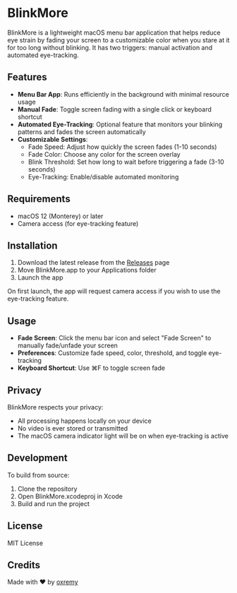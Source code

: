 # BlinkMore

BlinkMore is a lightweight macOS menu bar application that helps reduce eye strain by fading your screen to a customizable color when you stare at it for too long without blinking. It has two triggers: manual activation and automated eye-tracking.

## Features

- **Menu Bar App**: Runs efficiently in the background with minimal resource usage
- **Manual Fade**: Toggle screen fading with a single click or keyboard shortcut
- **Automated Eye-Tracking**: Optional feature that monitors your blinking patterns and fades the screen automatically
- **Customizable Settings**:
  - Fade Speed: Adjust how quickly the screen fades (1-10 seconds)
  - Fade Color: Choose any color for the screen overlay
  - Blink Threshold: Set how long to wait before triggering a fade (3-10 seconds)
  - Eye-Tracking: Enable/disable automated monitoring

## Requirements

- macOS 12 (Monterey) or later
- Camera access (for eye-tracking feature)

## Installation

1. Download the latest release from the [Releases](https://github.com/oxremy/BlinkMore/releases) page
2. Move BlinkMore.app to your Applications folder
3. Launch the app

On first launch, the app will request camera access if you wish to use the eye-tracking feature.

## Usage

- **Fade Screen**: Click the menu bar icon and select "Fade Screen" to manually fade/unfade your screen
- **Preferences**: Customize fade speed, color, threshold, and toggle eye-tracking
- **Keyboard Shortcut**: Use ⌘F to toggle screen fade

## Privacy

BlinkMore respects your privacy:
- All processing happens locally on your device
- No video is ever stored or transmitted
- The macOS camera indicator light will be on when eye-tracking is active

## Development

To build from source:

1. Clone the repository
2. Open BlinkMore.xcodeproj in Xcode
3. Build and run the project

## License

MIT License

## Credits

Made with ❤️ by [oxremy](https://github.com/oxremy)
